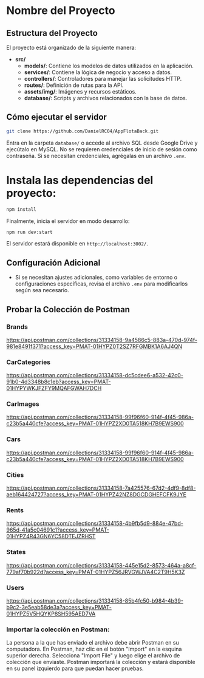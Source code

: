 # Nombre del Proyecto

## Estructura del Proyecto

El proyecto está organizado de la siguiente manera:

- **src/**
  - **models/**: Contiene los modelos de datos utilizados en la aplicación.
  - **services/**: Contiene la lógica de negocio y acceso a datos.
  - **controllers/**: Controladores para manejar las solicitudes HTTP.
  - **routes/**: Definición de rutas para la API.
  - **assets/img/**: Imágenes y recursos estáticos.
  - **database/**: Scripts y archivos relacionados con la base de datos.

## Cómo ejecutar el servidor
```bash
git clone https://github.com/DanielRC04/AppFlotaBack.git
```
Entra en la carpeta `database/` o accede al archivo SQL desde Google Drive y ejecútalo en MySQL. No se requieren credenciales de inicio de sesión como contraseña. Si se necesitan credenciales, agrégalas en un archivo `.env`.

# Instala las dependencias del proyecto:
```bash
npm install
```

Finalmente, inicia el servidor en modo desarrollo:
```bash
npm run dev:start
```

El servidor estará disponible en `http://localhost:3002/`.

## Configuración Adicional

- Si se necesitan ajustes adicionales, como variables de entorno o configuraciones específicas, revisa el archivo `.env` para modificarlos según sea necesario.

## Probar la Colección de Postman
### Brands
https://api.postman.com/collections/31334158-9a4586c5-883a-470d-974f-981e8491f371?access_key=PMAT-01HYPZ0T2SZ7RFGMBK1A6AJ4QN

### CarCategories
https://api.postman.com/collections/31334158-dc5cdee6-a532-42c0-91b0-4d3348b8c1eb?access_key=PMAT-01HYPYWKJFZFY9MQAFGWAH7DCH

### CarImages
https://api.postman.com/collections/31334158-99f96f60-914f-4f45-986a-c23b5a440cfe?access_key=PMAT-01HYPZ2XD0TA518KH7B9EWS900

### Cars
https://api.postman.com/collections/31334158-99f96f60-914f-4f45-986a-c23b5a440cfe?access_key=PMAT-01HYPZ2XD0TA518KH7B9EWS900

### Cities
https://api.postman.com/collections/31334158-7a425576-67d2-4df9-8df8-aeb164424727?access_key=PMAT-01HYPZ42NZ8DGCDGHEFCFK9JYE

### Rents
https://api.postman.com/collections/31334158-4b9fb5d9-884e-47bd-965d-41a5c04691c1?access_key=PMAT-01HYPZ4R43GN6YC58DTEJZRHST

### States
https://api.postman.com/collections/31334158-445e15d2-8573-464a-a8cf-779af70b922d?access_key=PMAT-01HYPZ56JRVGWJVA4C2T9H5K3Z

### Users
https://api.postman.com/collections/31334158-85b4fc50-b984-4b39-b9c2-3e5eab58de3a?access_key=PMAT-01HYPZ5V5HQYKP8SH595AED7VA

### Importar la colección en Postman:
La persona a la que has enviado el archivo debe abrir Postman en su computadora.
En Postman, haz clic en el botón "Import" en la esquina superior derecha.
Selecciona "Import File" y luego elige el archivo de colección que enviaste.
Postman importará la colección y estará disponible en su panel izquierdo para que puedan hacer pruebas.
